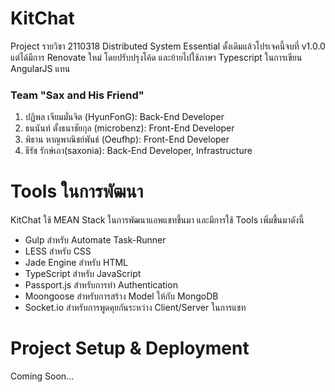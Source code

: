 # KitChat
Project รายวิชา 2110318 Distributed System Essential ดั้งเดิมแล้วโปรเจคนี้จบที่ v1.0.0 แต่ได้มีการ Renovate ใหม่ โดยปรับปรุงโค้ด และย้ายไปใช้ภาษา Typescript ในการเขียน AngularJS แทน

### Team "Sax and His Friend"
1. ปฏิพล เจียมมั่นจิต (HyunFonG):  Back-End Developer
2. ธนนันท์ ตั้งธนาชัยกุล (microbenz): Front-End Developer
3. พิธาน หาญพาณิชย์พันธ์ (Oeufhp): Front-End Developer
4. ธีรัช รักษ์เถา(saxonia): Back-End Developer, Infrastructure

# Tools ในการพัฒนา
KitChat ใช้ MEAN Stack ในการพัฒนาแอพแชทขึ้นมา และมีการใช้ Tools เพิ่มขึ้นมาดังนี้
* Gulp สำหรับ Automate Task-Runner
* LESS สำหรับ CSS
* Jade Engine สำหรับ HTML
* TypeScript สำหรับ JavaScript
* Passport.js สำหรับการทำ Authentication
* Moongoose สำหรับการสร้าง Model ให้กับ MongoDB
* Socket.io สำหรับการพูดคุยกันระหว่าง Client/Server ในการแชท

# Project Setup & Deployment
Coming Soon...
